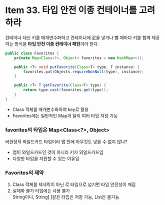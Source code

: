 # Item 33. 타입 안전 이종 컨테이너를 고려하라

컨테이너 대신 키를 매개변수화하고 컨테이너에 값을 넣거나 뺄 때마다 키를 함께 제공하는 방식을 
**타입 안전 이종 컨테이너 패턴**이라 한다.
```java
public class Favorites {
    private Map<Class<?>, Object> favorites = new HashMap<>();

    public <T> void putFavorite(Class<T> type, T instance) {
        favorites.put(Objects.requireNonNull(type), instance);
    }

    public <T> T getFavorite(Class<T> type) {
        return type.cast(favorites.get(type));
    }
}
```
- Class 객체를 매개변수화하여 key로 활용
- Favorites에는 일반적인 Map과 달리 여러 타입 저장 가능

### favorites의 타입은 Map<Class<?>, Object>
비한정적 와일드카드 타입이라 맵 안에 아무것도 넣을 수 없지 않나?
- 맵이 와일드카드인 것이 아니라 키가 와일드카드임
- 다양한 타입을 지원할 수 있는 이유임

### Favorites의 제약
1. Class 객체를 제네릭이 아닌 로 타입으로 넘기면 타입 안전성이 깨짐
2. 실체화 불가 타입에는 사용 불가  
   String이나, String[ ]같은 타입은 저장 가능, List<String>은 불가능
